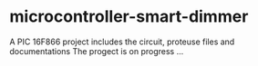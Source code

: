 # microcontroller-smart-dimmer
A PIC 16F866 project includes the circuit, proteuse files and documentations
The progect is on progress ...
